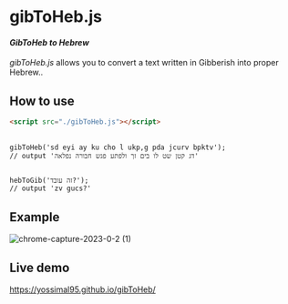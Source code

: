 # gibToHeb.js

#### _GibToHeb to Hebrew_ 

*gibToHeb.js* allows you to convert a text written in Gibberish into proper Hebrew..

## How to use
```html
<script src="./gibToHeb.js"></script>
 
 
gibToHeb('sd eyi ay ku cho l ukp,g pda jcurv bpktv');
// output 'דג קטן שט לו בים זך ולפתע פגש חבורה נפלאה'


hebToGib('זה עובד?');
// output 'zv gucs?'
```

## Example

![chrome-capture-2023-0-2 (1)](https://user-images.githubusercontent.com/70268960/210223775-d1d1e11c-21bb-4113-ac49-379562add63f.gif)


## Live demo
https://yossimal95.github.io/gibToHeb/
